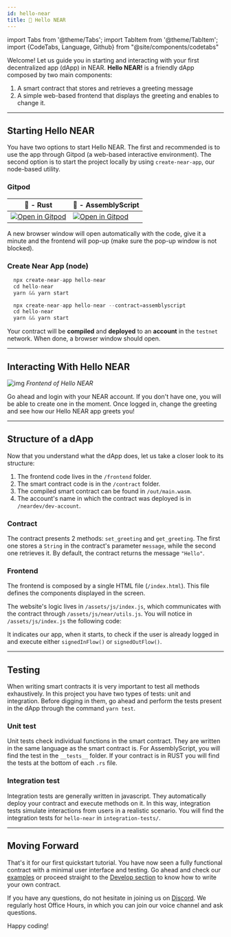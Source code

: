 ```yaml
---
id: hello-near
title: 👋 Hello NEAR
---
```

import Tabs from '@theme/Tabs';
import TabItem from '@theme/TabItem';
import {CodeTabs, Language, Github} from "@site/components/codetabs"

Welcome! Let us guide you in starting and interacting with your first decentralized app (dApp) in NEAR. **Hello NEAR!** is a friendly dApp composed by two main components:  
  1. A smart contract that stores and retrieves a greeting message
  2. A simple web-based frontend that displays the greeting and enables to change it.

---

## Starting Hello NEAR

You have two options to start Hello NEAR. The first and recommended is to use the app through Gitpod (a web-based interactive environment). The second option is to start the project locally by using `create-near-app`, our node-based utility.

### Gitpod
| 🦀 - Rust                                                                                                                                                           | 🚀 - AssemblyScript                                                                                                                                                 |
| ------------------------------------------------------------------------------------------------------------------------------------------------------------------ | ------------------------------------------------------------------------------------------------------------------------------------------------------------------ |
| <a href="https://gitpod.io/#https://github.com/near-examples/hello-near-rs.git"><img src="https://gitpod.io/button/open-in-gitpod.svg" alt="Open in Gitpod" /></a> | <a href="https://gitpod.io/#https://github.com/near-examples/hello-near-as.git"><img src="https://gitpod.io/button/open-in-gitpod.svg" alt="Open in Gitpod" /></a> |

A new browser window will open automatically with the code, give it a minute and the frontend will pop-up (make sure the pop-up window is not blocked).

### Create Near App (node)
<Tabs className="language-tabs" groupId="code-tabs">
  <TabItem value={0} label="🦀 - Rust">

  ```js 
    npx create-near-app hello-near
    cd hello-near
    yarn && yarn start
  ```

  </TabItem>
  <TabItem value={1} label="🚀 - AssemblyScript">

  ```js
    npx create-near-app hello-near --contract=assemblyscript
    cd hello-near
    yarn && yarn start
  ```

  </TabItem>
</Tabs>

Your contract will be **compiled** and **deployed** to an **account** in the `testnet` network. When done, a browser window should open.


---

## Interacting With Hello NEAR

![img](/docs/assets/examples/hello-near.png)
*Frontend of Hello NEAR*

Go ahead and login with your NEAR account. If you don't have one, you will be able to create one in the moment. Once logged in, change the greeting and see how our Hello NEAR app greets you!

---

## Structure of a dApp

Now that you understand what the dApp does, let us take a closer look to its structure:

1. The frontend code lives in the `/frontend` folder.
2. The smart contract code is in the `/contract` folder.
3. The compiled smart contract can be found in `/out/main.wasm`.
4. The account's name in which the contract was deployed is in `/neardev/dev-account`.

### Contract
The contract presents 2 methods: `set_greeting` and `get_greeting`. The first one stores a `String` in the contract's parameter `message`, while the second one retrieves it. By default, the contract returns the message `"Hello"`.

<CodeTabs>
  <Language value="🦀 - Rust" language="rust">
    <Github fname="lib.rs"
            url="https://github.com/near-examples/hello-near-rs/blob/main/contract/src/lib.rs"
            start="9" end="43" />
  </Language>
  <Language value="🚀 - AssemblyScript" language="ts">
    <Github fname="index.ts"
            url="https://github.com/near-examples/hello-near-as/blob/main/contract/assembly/index.ts"
            start="9" end="23"/>
  </Language>
</CodeTabs>

### Frontend
The frontend is composed by a single HTML file (`/index.html`). This file defines the components displayed in the screen.

The website's logic lives in `/assets/js/index.js`, which communicates with the contract through `/assets/js/near/utils.js`. You will notice in `/assets/js/index.js` the following code:

<CodeTabs>
  <Language value="🌐 - Javascript" language="js">
    <Github fname="index.js"
            url="https://github.com/near-examples/hello-near-rs/blob/main/frontend/assets/js/index.js"
            start="47" end="58" />
    <Github fname="utils.js"
            url="https://github.com/near-examples/hello-near-rs/blob/main/frontend/assets/js/near/utils.js"
            start="1" end="25" />
            
  </Language>
</CodeTabs>

It indicates our app, when it starts, to check if the user is already logged in and execute either `signedInFlow()` or `signedOutFlow()`.

---

## Testing

When writing smart contracts it is very important to test all methods exhaustively. In this
project you have two types of tests: unit and integration. Before digging in them,
go ahead and perform the tests present in the dApp through the command `yarn test`.

### Unit test

Unit tests check individual functions in the smart contract. They are written in the
same language as the smart contract is. For AssemblyScript, you will find the test in the 
`__tests__` folder. If your contract is in RUST you will find the tests at the bottom of
each `.rs` file.

<CodeTabs>
  <Language value="🦀 - Rust" language="rust">
    <Github fname="lib.rs"
            url="https://github.com/near-examples/hello-near-rs/blob/main/contract/src/lib.rs"
            start="53" end="71" />
  </Language>
  <Language value="🚀 - AssemblyScript" language="ts">
    <Github fname="main.spec.ts"
            url="https://github.com/near-examples/hello-near-as/blob/main/contract/assembly/__tests__/main.spec.ts" />
  </Language>
</CodeTabs>

### Integration test

Integration tests are generally written in javascript. They automatically deploy your contract and execute methods on it. In this way, integration tests simulate interactions from users in a realistic scenario. You will find the integration tests for `hello-near` in `integration-tests/`.

<CodeTabs>
  <Language value="🌐 - Javascript" language="js">
    <Github fname="main.ava.ts"
            url="https://github.com/near-examples/hello-near-rs/blob/main/integration-tests/ts/main.ava.ts"
            start="26" end="37" />
  </Language>
</CodeTabs>

---

## Moving Forward

That's it for our first quickstart tutorial. You have now seen a fully functional contract with
a minimal user interface and testing. Go ahead and check our [examples](https://near.dev) or proceed straight to the [Develop section](../contracts/anatomy.md) to know how to write your own contract.

If you have any questions, do not hesitate in joining us on [Discord](https://near.chat). We regularly host Office Hours, in which you can join our voice channel and ask questions.

Happy coding!
